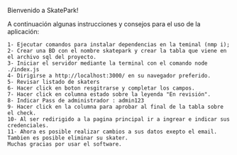 Bienvenido a SkatePark!

A continuación algunas instrucciones y consejos para el uso de la aplicación:

    1- Ejecutar comandos para instalar dependencias en la teminal (nmp i);
    2- Crear una BD con el nombre skatepark y crear la tabla que viene en el archivo sql del proyecto.
    3- Iniciar el servidor mediante la terminal con el comando node ./index.js
    4- Dirigirse a http://localhost:3000/ en su navegador preferido.
    5- Revisar listado de skaters
    6- Hacer click en boton resgitrarse y completar los campos.
    7- Hacer click en columna estado sobre la leyenda "En revisión".
    8- Indicar Pass de administrador : admin123
    9- Hacer click en la columna para aprobar al final de la tabla sobre el check.
    10- Al ser redirigido a la pagina principal ir a ingrear e indicar sus credenciales.
    11- Ahora es posible realizar cambios a sus datos exepto el email. Tambien es posible eliminar su skater.
    Muchas gracias por usar el software.